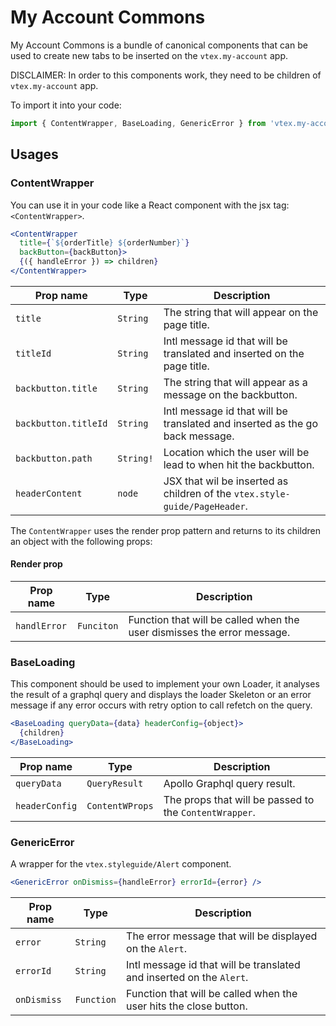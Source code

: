 # My Account Commons
My Account Commons is a bundle of canonical components that can be used to create new tabs to be inserted on the `vtex.my-account` app.

DISCLAIMER: In order to this components work, they need to be children of `vtex.my-account` app.

To import it into your code: 
```js
import { ContentWrapper, BaseLoading, GenericError } from 'vtex.my-account-commons'
```

## Usages

### ContentWrapper
You can use it in your code like a React component with the jsx tag: `<ContentWrapper>`. 
```jsx
<ContentWrapper  
  title={`${orderTitle} ${orderNumber}`}
  backButton={backButton}> 
  {({ handleError }) => children}
</ContentWrapper>
```

| Prop name           | Type       | Description                                                                 |
| ------------------- | ---------- | --------------------------------------------------------------------------- |
| `title`             | `String`   | The string that will appear on the page title.                              |
| `titleId`           | `String`   | Intl message id that will be translated and inserted on the page title.     |
| `backbutton.title`  | `String`   | The string that will appear as a message on the backbutton.                 |
| `backbutton.titleId`| `String`   | Intl message id that will be translated and inserted as the go back message.|
| `backbutton.path`   | `String!`  | Location which the user will be lead to when hit the backbutton.            |
| `headerContent`     | `node`     | JSX that wil be inserted as children of the `vtex.style-guide/PageHeader`.  |

The `ContentWrapper` uses the render prop pattern and returns to its children an object with the following props:

#### Render prop
| Prop name           | Type       | Description                                                                 |
| ------------------- | ---------- | --------------------------------------------------------------------------- |
| `handlError`        | `Funciton` | Function that will be called when the user dismisses the error message.     |

### BaseLoading

This component should be used to implement your own Loader, it analyses the result of a graphql query and displays
the loader Skeleton or an error message if any error occurs with retry option to call refetch on the query.

```jsx
<BaseLoading queryData={data} headerConfig={object}>
  {children}
</BaseLoading>

```

| Prop name           | Type           | Description                                                            |
| ------------------- | -------------- | ---------------------------------------------------------------------- |
| `queryData`         | `QueryResult`  | Apollo Graphql query result.                                           |
| `headerConfig`      | `ContentWProps`| The props that will be passed to the `ContentWrapper`.                 |

### GenericError

A wrapper for the `vtex.styleguide/Alert` component.

```jsx
<GenericError onDismiss={handleError} errorId={error} />
```

| Prop name           | Type           | Description                                                            |
| ------------------- | -------------- | ---------------------------------------------------------------------- |
| `error`             | `String`       | The error message that will be displayed on the `Alert`.               |
| `errorId`           | `String`       | Intl message id that will be translated and inserted on the `Alert`.   |
| `onDismiss`         | `Function`     | Function that will be called when the user hits the close button.      |


